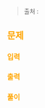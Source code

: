 <br/><Br>

<span style = "color:orange">

# 


> 출처 :


## 문제

### 입력

### 출력



### 풀이

```python

```



>  
